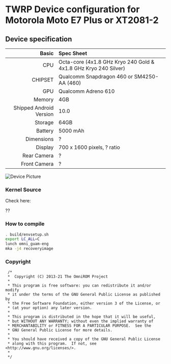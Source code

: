 # TWRP Device configuration for Motorola Moto E7 Plus or XT2081-2

## Device specification

Basic   | Spec Sheet
-------:|:------------------------
CPU     | Octa-core (4x1.8 GHz Kryo 240 Gold & 4x1.8 GHz Kryo 240 Silver)
CHIPSET | Qualcomm Snapdragon 460 or SM4250-AA (460)
GPU     | Qualcomm Adreno 610
Memory  | 4GB
Shipped Android Version | 10.0
Storage | 64GB
Battery | 5000 mAh
Dimensions | ?
Display | 700 x 1600 pixels, ? ratio
Rear Camera  | ?
Front Camera | ?

![Device Picture](https://i2.wp.com/www.stockrom.net/wp-content/uploads/2020/12/E7-Plus-Stock-Rom.jpg?w=300&ssl=1)


### Kernel Source
Check here:

??

### How to compile

```sh
. build/envsetup.sh
export LC_ALL=C
lunch omni_guam-eng
mka -j4 recoveryimage
```

### Copyright
 ```
  /*
  *  Copyright (C) 2013-21 The OmniROM Project
  *
  * This program is free software: you can redistribute it and/or modify
  * it under the terms of the GNU General Public License as published by
  * the Free Software Foundation, either version 3 of the License, or
  * (at your option) any later version.
  *
  * This program is distributed in the hope that it will be useful,
  * but WITHOUT ANY WARRANTY; without even the implied warranty of
  * MERCHANTABILITY or FITNESS FOR A PARTICULAR PURPOSE.  See the
  * GNU General Public License for more details.
  *
  * You should have received a copy of the GNU General Public License
  * along with this program.  If not, see <http://www.gnu.org/licenses/>.
  *
  */
  ```
